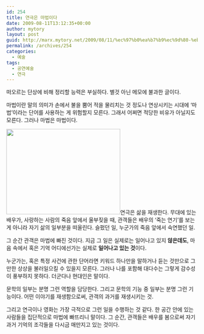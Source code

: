 ```yaml
---
id: 254
title: 연극은 마법이다
date: 2009-08-11T13:12:35+00:00
author: mytory
layout: post
guid: http://marx.mytory.net/2009/08/11/%ec%97%b0%ea%b7%b9%ec%9d%80-%eb%a7%88%eb%b2%95%ec%9d%b4%eb%8b%a4/
permalink: /archives/254
categories:
  - 예술
tags:
  - 공연예술
  - 연극
---
```

떠오르는 단상에 비해 정리할 능력은 부실하다. 별것 아닌 메모에 불과한 글이다.

마법이란 말의 의미가 손에서 불을 뿜어 적을 물리치는 것 정도나 연상시키는 시대에 &#8216;마법&#8217;이라는 단어를 사용하는 게 위험할지 모른다. 그래서 어쩌면 적당한 비유가 아닐지도 모른다. 그러나 마법은 마법이다.

<img src="http://marx.mytory.net/wp-content/uploads/1/cfile2.uf.187281264A816E0F0446E0.jpg" class="alignright" width="300" height="225" alt="" filename="연극.jpg" filemime="image/jpeg" />연극은 삶을 재생한다. 무대에 있는 배우가, 사랑하는 사람의 죽음 앞에서 울부짖을 때, 관객들은 배우의 &#8216;죽는 연기&#8217;를 보는 게 아니라 자기 삶의 일부분을 떠올린다. 슬펐던 일, 누군가의 죽음 앞에서 숙연했던 일.&nbsp;

그 순간 관객은 마법에 빠진 것이다. 지금 그 일은 실제로는 일어나고 있지 **않은데도**, 마음 속에서 혹은 기억 어디에선가는 실제로 **일어나고 있는 것**이다.

누군가는,&nbsp;혹은 특정 사건에 관한 단어라면&nbsp;키워드 하나만을 말하거나 듣는 것만으로 그만한 상상을 불러일으킬 수 있을지 모른다. 그러나 나를 포함해 대다수는 그렇게 감수성이 풍부하지 못하다. 더군다나 현대인은 말이다.

문학의 일부는 분명 그런 역할을 담당한다. 그리고 문학의 기능 중 일부는 분명 그런 기능이다. 어떤 이야기를 재생함으로써, 관객의 과거를 재생시키는 것.

그리고 연극이나 영화는 가장 극적으로 그런 일을 수행하는 것 같다. 한 공간 안에 있는 사람들을 집단적으로 마법에 빠뜨리니 말이다. 그 순간, 관객들은 배우를 봄으로써 자기 과거 기억의 조각들을 다시금 매만지고 있는 것이다.
